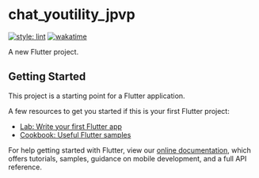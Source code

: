 # chat_youtility_jpvp
[![style: lint](https://img.shields.io/badge/style-lint-4BC0F5.svg)](https://pub.dev/packages/lint)
[![wakatime](https://wakatime.com/badge/github/joaopaulovieira-dev/chat_youtility_jpvp.svg)](https://wakatime.com/badge/github/joaopaulovieira-dev/chat_youtility_jpvp)


A new Flutter project.

## Getting Started

This project is a starting point for a Flutter application.

A few resources to get you started if this is your first Flutter project:

- [Lab: Write your first Flutter app](https://flutter.dev/docs/get-started/codelab)
- [Cookbook: Useful Flutter samples](https://flutter.dev/docs/cookbook)

For help getting started with Flutter, view our
[online documentation](https://flutter.dev/docs), which offers tutorials,
samples, guidance on mobile development, and a full API reference.
